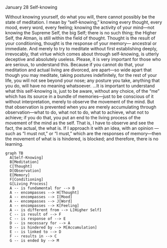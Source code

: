 
January 28
 Self-knowing

Without knowing yourself, do what you will, there cannot possibly be the state of meditation. I mean by “self-knowing,” knowing every thought, every mood, every word, every feeling; knowing the activity of your mind—not knowing the Supreme Self, the big Self; there is no such thing; the Higher Self, the Atman, is still within the field of thought. Thought is the result of your conditioning, thought is the response of your memory— ancestral or immediate. And merely to try to meditate without first establishing deeply, irrevocably, that virtue which comes about through self-knowing, is utterly deceptive and absolutely useless.
Please, it is very important for those who are serious, to understand this. Because if you cannot do that, your meditation and actual living are divorced, are apart—so wide apart that though you may meditate, taking postures indefinitely, for the rest of your life, you will not see beyond your nose; any posture you take, anything that you do, will have no meaning whatsoever.
...It is important to understand what this self-knowing is, just to be aware, without any choice, of the “me” which has its source in a bundle of memories—just to be conscious of it without interpretation, merely to observe the movement of the mind. But that observation is prevented when you are merely accumulating through observation—what to do, what not to do, what to achieve, what not to achieve; if you do that, you put an end to the living process of the movement of the mind as the self. That is, I have to observe and see the fact, the actual, the what is. If I approach it with an idea, with an opinion — such as “I must not,” or “I must,” which are the responses of memory—then the movement of what is is hindered, is blocked; and therefore, there is no learning.

```mermaid
graph TB
  A[Self-Knowing]
  B[Meditation]
  C[Thought]
  D[Observation]
  E[Memory]
  F[Conditioning]
  G[Living Process]
  A -- is fundamental for --> B
  A -- encompasses --> H[Thought]
  A -- encompasses --> I[Mood]
  A -- encompasses --> J[Word]
  A -- encompasses --> K[Feeling]
  A -- is different from --> L[Higher Self]
  C -- is result of --> F
  C -- is response of --> E
  D -- is necessary for --> A
  D -- is hindered by --> M[Accumulation]
  E -- is linked to --> D
  F -- results in --> C
  G -- is ended by --> M
```